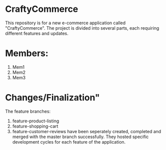 # CraftyCommerce
This repository is for a new e-commerce application called "CraftyCommerce". The project is divided into several parts, each requiring different features and updates.
# Members:
1. Mem1
2. Mem2
3. Mem3
# Changes/Finalization"
The  feature branches:
1. feature-product-listing
2. feature-shopping-cart
3. feature-customer-reviews
have been seperately created, completed and merged with the master branch successfully. They hosted specific development cycles for each feature of the application. 
